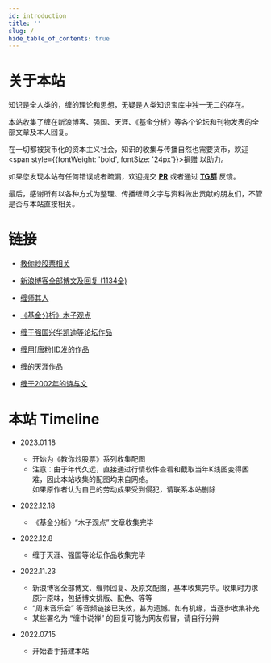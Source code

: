 ```yaml
---
id: introduction
title: ''
slug: /
hide_table_of_contents: true
---
```


<div style={{textAlign:'center', marginTop: '36px'}}>

<div style={{fontSize: '18px', fontWeight: 'normal', display: 'inline-block', textAlign: 'left'}}>

# 关于本站

知识是全人类的，缠的理论和思想，无疑是人类知识宝库中独一无二的存在。

本站收集了缠在新浪博客、强国、天涯、《基金分析》等各个论坛和刊物发表的全部文章及本人回复。

在一切都被货币化的资本主义社会，知识的收集与传播自然也需要货币，欢迎 <span style={{fontWeight: 'bold', fontSize: '24px'}}>[捐赠](./donate.md)</span> 以助力。

如果您发现本站有任何错误或者疏漏，欢迎提交 **[PR](https://github.com/gavfu/chzhshch-blog/issues)** 或者通过 **[TG群](https://t.me/chzhshchblog)** 反馈。

最后，感谢所有以各种方式为整理、传播缠师文字与资料做出贡献的朋友们，不管是否与本站直接相关。

<div style={{marginTop: '30px'}}>

# 链接
</div>

- [教你炒股票相关](./stocks/wolves.md)

- [新浪博客全部博文及回复 (1134全)](./timeline/poems/linjiangxian.md)

<!-- - [新浪博客博文分类](./categories/economics.md) -->

- [缠师其人](./identity/simujianghu.md)

- [《基金分析》木子观点](./fundanalysis/liquiditysurplus.md)

- [缠于强国兴华凯迪等论坛作品](./qiangguo/makefuss.md)

- [缠用[唐粉]ID发的作品](./tangfen/hegel.md)

- [缠的天涯作品](./tianya/privacy.md)

- [缠于2002年的诗与文](./2002posts/sketch.md)


<div style={{marginTop: '30px'}}>

# 本站 Timeline
</div>

- 2023.01.18
  - 开始为《教你炒股票》系列收集配图
  - 注意：由于年代久远，直接通过行情软件查看和截取当年K线图变得困难，因此本站收集的配图均来自网络。<br/>
    如果原作者认为自己的劳动成果受到侵犯，请联系本站删除

- 2022.12.18
  - 《基金分析》“木子观点” 文章收集完毕

- 2022.12.8
  - 缠于天涯、强国等论坛作品收集完毕

- 2022.11.23
  - 新浪博客全部博文、缠师回复、及原文配图，基本收集完毕。收集时力求原汁原味，包括博文排版、配色、等等
  - “周末音乐会” 等音频链接已失效，甚为遗憾。如有机缘，当逐步收集补充
  - 某些署名为 “缠中说禅” 的回复可能为网友假冒，请自行分辨
  <!-- - 本站开通了 Google Ads，希望能多少补贴一下建站费用，敬请理解 -->

- 2022.07.15
  - 开始着手搭建本站

</div>

</div>